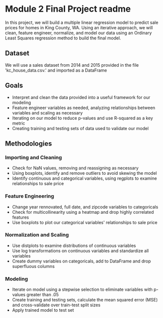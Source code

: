 # Module 2 Final Project readme

In this project, we will build a multiple linear regression model to predict sale prices for homes in King County, WA.  Using an iterative approach, we will clean, feature engineer, normalize, and model our data using an Ordinary Least Squares regression method to build the final model. 

## Dataset

We will use a sales dataset from 2014 and 2015 provided in the file 'kc_house_data.csv.' and imported as a DataFrame

## Goals

* Interpret and clean the data provided into a useful framework for our modeling
* Feature engineer variables as needed, analyzing relationships between variables and scaling as necessary
* Iterating on our model to reduce p-values and use R-squared as a key metric
* Creating training and testing sets of data used to validate our model

## Methodologies

### Importing and Cleaning

* Check for NaN values, removing and reassigning as necessary
* Using boxplots, identify and remove outliers to avoid skewing the model
* Identify continuous and categorical variables, using regplots to examine relationships to sale price

### Feature Engineering

* Change year rennovated, full date, and zipcode variables to categoricals
* Check for multicollinearity using a heatmap and drop highly correlated features
* Use boxplots to plot our categorical variables' relationships to sale price

### Normalization and Scaling

* Use distplots to examine distributions of continuous variables
* Use log transformations on continuous variables and standardize all variables
* Create dummy variables on categoricals, add to DataFrame and drop superfluous columns

### Modeling

* Iterate on model using a stepwise selection to eliminate variables with p-values greater than .05
* Create training and testing sets, calculate the mean squared error (MSE) and cross-validate over train-test split sizes
* Apply trained model to test set